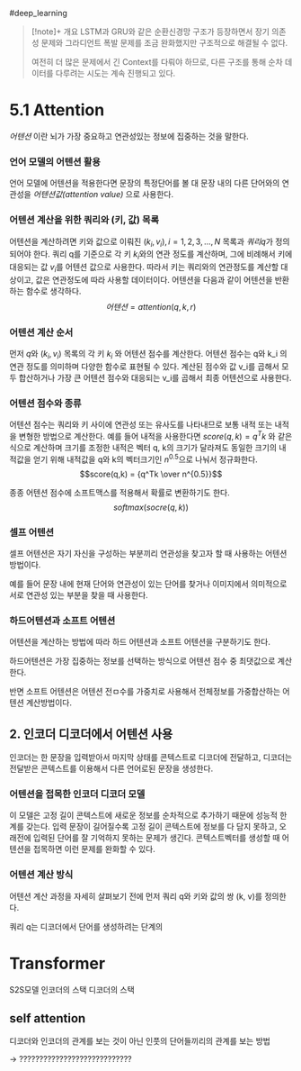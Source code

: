 #deep_learning 

> [!note]+ 개요
> LSTM과 GRU와 같은 순환신경망 구조가 등장하면서 장기 의존성 문제와 그라디언트 폭발 문제를 조금 완화했지만 구조적으로 해결될 수 없다.
> 
> 여전히 더 많은 문제에서 긴 Context를 다뤄야 하므로, 다른 구조를 통해 순차 데이터를 다루려는 시도는 계속 진행되고 있다.
> 

# 5.1 Attention
_어텐션_ 이란 뇌가 가장 중요하고 연관성있는 정보에 집중하는 것을 말한다.

### 언어 모델의 어텐션 활용
언어 모델에 어텐션을 적용한다면 문장의 특정단어를 볼 대 문장 내의 다른 단어와의 연관성을 _어텐션값(attention value)_ 으로 사용한다. 

### 어텐션 계산을 위한 쿼리와 (키, 값) 목록
어텐션을 계산하려면 키와 값으로 이뤄진 $(k_i, v_i), i = 1,2,3,...,N$  목록과 $쿼리 q$가 정의되어야 한다.
쿼리 q를 기준으로 각 키 $k_i$와의 연관 정도를 계산하며, 그에 비례해서 키에 대응되는 값 $v_i$를 어텐션 값으로 사용한다. 따라서 키는 쿼리와의 연관정도를 계산할 대상이고, 값은 연관정도에 따라 사용할 데이터이다. 어텐션을 다음과 같이 어텐션을 반환하는 함수로 생각하다.
$$어텐션 = attention(q,k,r)$$

### 어텐션 계산 순서
먼저 $q$와 $(k_i, v_i)$ 목록의 각 키 $k_i$ 와 어텐션 점수를 계산한다. 어텐션 점수는 q와 k_i 의 연관 정도를 의미하며 다양한 함수로 표현될 수 있다. 계산된 점수와 값 v_i를 곱해서 모두 합산하거나 가장 큰 어텐션 점수와 대응되는 v_i를 곱해서 최종 어텐션으로 사용한다.

### 어텐션 점수와 종류
어텐션 점수는 쿼리와 키 사이에 연관성 또는 유사도를 나타내므로 보통 내적 또는 내적을 변형한 방법으로 계산한다. 예를 들어 내적을 사용한다면 $score(q,k) = q^Tk$ 와 같은 식으로 계산하며 크기를 조정한 내적은 벡터 q, k의 크기가 달라져도 동일한 크기의 내적값을 얻기 위해 내적값을 q와 k의 벡터크기인 $n^{0.5}$으로 나눠서 정규화한다.
$$score(q,k) = {q^Tk \over n^{0.5}}$$

종종 어텐션 점수에 소프트맥스를 적용해서 확률로 변환하기도 한다.
$$softmax(socre(q,k))$$


### 셀프 어텐션
셀프 어텐션은 자기 자신을 구성하는 부분끼리 연관성을 찾고자 할 때 사용하는 어텐션 방법이다.

예를 들어 문장 내에 현재 단어와 연관성이 있는 단어를 찾거나 이미지에서 의미적으로 서로 연관성 있는 부분을 찾을 때 사용한다. 

### 하드어텐션과 소프트 어텐션
어텐션을 계산하는 방법에 따라 하드 어텐션과 소프트 어텐션을 구분하기도 한다.

하드어텐션은 가장 집중하는 정보를 선택하는 방식으로 어텐션 점수 중 최댓값으로 계산한다.

반면 소프트 어텐션은 어텐션 전ㅁ수를 가중치로 사용해서 전체정보를 가중합산하는 어텐션 계산방법이다.

## 2. 인코더 디코더에서 어텐션 사용
인코더는 한 문장을 입력받아서 마지막 상태를 콘텍스트로 디코더에 전달하고, 디코더는 전달받은 콘텍스트를 이용해서 다른 언어로된 문장을 생성한다.

### 어텐션을 접목한 인코더 디코더 모델
이 모델은 고정 길이 콘텍스트에 새로운 정보를 순차적으로 추가하기 때문에 성능적 한계를 갖는다. 입력 문장이 길어질수록 고정 길이 콘텍스트에 정보를 다 담지 못하고, 오래전에 입력된 단어를 잘 기억하지 못하는 문제가 생긴다. 콘텍스트벡터를 생성할 때 어텐션을 접목하면 이런 문제를 완화할 수 있다.

### 어텐션 계산 방식
어텐션 계산 과정을 자세히 살펴보기 전에 먼저 쿼리 q와 키와 값의 쌍 (k, v)를 정의한다.

쿼리 q는 디코더에서 단어를 생성하려는 단계의

# Transformer
S2S모델
인코더의 스택
디코더의 스택
## self attention
디코더와 인코더의 관계를 보는 것이 아닌
인풋의 단어들끼리의 관계를 보는 방법

-> 
????????????????????????????

